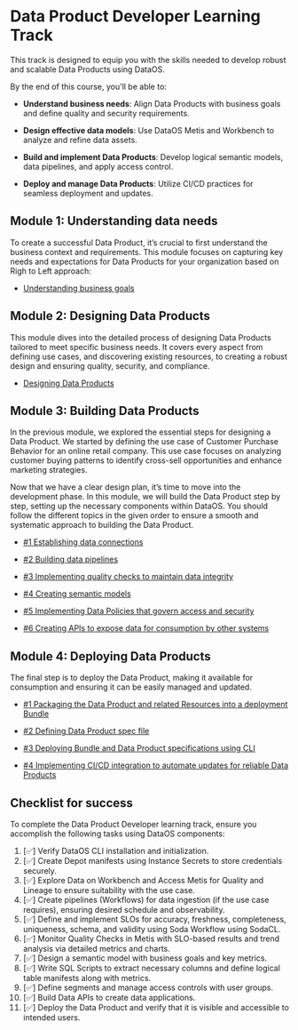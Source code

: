 # Data Product Developer Learning Track

This track is designed to equip you with the skills needed to develop robust and scalable Data Products using DataOS. 

By the end of this course, you'll be able to:

- **Understand business needs**: Align Data Products with business goals and define quality and security requirements.

- **Design effective data models**: Use DataOS Metis and Workbench to analyze and refine data assets.

- **Build and implement Data Products**: Develop logical semantic models, data pipelines, and apply access control.

- **Deploy and manage Data Products**: Utilize CI/CD practices for seamless deployment and updates.

## Module 1: Understanding data needs

To create a successful Data Product, it’s crucial to first understand the business context and requirements. This module focuses on capturing key needs and expectations for Data Products for your organization based on Righ to Left approach:

<div class= "grid cards" markdown>

- [Understanding business goals](/learn/dp_developer_learn_track/understand_business_goals/)

</div>

## Module 2: Designing Data Products

This module dives into the detailed process of designing Data Products tailored to meet specific business needs. It covers every aspect from defining use cases, and discovering existing resources, to creating a robust design and ensuring quality, security, and compliance.

<div class= "grid cards" markdown>

- [Designing Data Products](/learn/dp_developer_learn_track/design_dp/)  

</div>

## Module 3: Building Data Products

In the previous module, we explored the essential steps for designing a Data Product. We started by defining the use case of Customer Purchase Behavior for an online retail company. This use case focuses on analyzing customer buying patterns to identify cross-sell opportunities and enhance marketing strategies.

Now that we have a clear design plan, it’s time to move into the development phase. In this module, we will build the Data Product step by step, setting up the necessary components within DataOS. You should follow the different topics in the given order to ensure a smooth and systematic approach to building the Data Product.

<div class= "grid cards" markdown>

- [#1 Establishing data connections](/learn/dp_developer_learn_track/data_source_connectivity/)

- [#2 Building data pipelines](/learn/dp_developer_learn_track/build_pipeline/)

- [#3 Implementing quality checks to maintain data integrity](/learn/dp_developer_learn_track/quality_check/)

- [#4 Creating semantic models](/learn/dp_developer_learn_track/create_semantic_model/)

- [#5 Implementing Data Policies that govern access and security](/learn/dp_developer_learn_track/data_policy/)

- [#6 Creating APIs to expose data for consumption by other systems](/learn/dp_developer_learn_track/data_api/)

</div>

## Module 4: Deploying Data Products

The final step is to deploy the Data Product, making it available for consumption and ensuring it can be easily managed and updated.

<div class= "grid cards" markdown>

- [#1 Packaging the Data Product and related Resources into a deployment Bundle](/learn/dp_developer_learn_track/create_bundle/)
 
- [#2 Defining Data Product spec file](/learn/dp_developer_learn_track/create_dp_spec/)

- [#3 Deploying Bundle and Data Product specifications using CLI](/learn/dp_developer_learn_track/deploy_dp_cli/)

- [#4 Implementing CI/CD integration to automate updates for reliable Data Products](/learn/dp_developer_learn_track/ci_cd/)

</div>

## Checklist for success

To complete the Data Product Developer learning track, ensure you accomplish the following tasks using DataOS components:

1. [✅] Verify DataOS CLI installation and initialization.  
2. [✅] Create Depot manifests using Instance Secrets to store credentials securely.  
3. [✅] Explore Data on Workbench and Access Metis for Quality and Lineage to ensure suitability with the use case.  
4. [✅] Create pipelines (Workflows) for data ingestion (if the use case requires), ensuring desired schedule and observability.  
5. [✅] Define and implement SLOs for accuracy, freshness, completeness, uniqueness, schema, and validity using Soda Workflow using SodaCL.  
6. [✅] Monitor Quality Checks in Metis with SLO-based results and trend analysis via detailed metrics and charts.  
7. [✅] Design a semantic model with business goals and key metrics.  
8. [✅] Write SQL Scripts to extract necessary columns and define logical table manifests along with metrics.  
9. [✅] Define segments and manage access controls with user groups.  
10. [✅] Build Data APIs to create data applications.  
11. [✅] Deploy the Data Product and verify that it is visible and accessible to intended users.  
